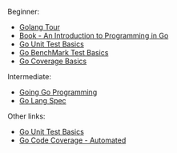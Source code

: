 Beginner:
- [Golang Tour](https://tour.golang.org/welcome/1)
- [Book - An Introduction to Programming in Go](https://www.golang-book.com/books/intro)
- [Go Unit Test Basics](https://jonathanmh.com/golang-unit-testing-for-absolute-beginners/)
- [Go BenchMark Test Basics](https://dave.cheney.net/2013/06/30/how-to-write-benchmarks-in-go)
- [Go Coverage Basics](https://blog.golang.org/cover)


Intermediate:
- [Going Go Programming](https://www.goinggo.net/)
- [Go Lang Spec](https://golang.org/ref/spec)

Other links:
- [Go Unit Test Basics](http://blog.alexellis.io/golang-writing-unit-tests/ )
- [Go Code Coverage - Automated](https://github.com/codecov/example-go)
